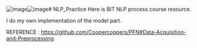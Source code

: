 ![image](https://github.com/lyccyl1/NLP_Practice/assets/112943817/7d387558-45c6-4ae6-af43-0733c92b7e2f)![image](https://github.com/lyccyl1/NLP_Practice/assets/112943817/f4d55bc5-2523-4789-8bef-d101c13a08ed)# NLP_Practice
Here is BIT NLP process course resource. 

I do my own implementation of the model part.

REFERENCE : https://github.com/Coopercoppers/PFN#Data-Acquisition-and-Preprocessing.

